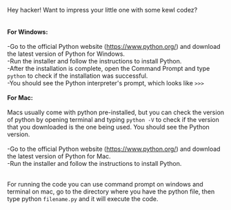 Hey hacker! Want to impress your little one with some kewl codez?<br>
<br><br>
**For Windows:**
<br><br>
-Go to the official Python website (https://www.python.org/) and download the latest version of Python for Windows.<br>
-Run the installer and follow the instructions to install Python.<br>
-After the installation is complete, open the Command Prompt and type ```python``` to check if the installation was successful.<br>
-You should see the Python interpreter's prompt, which looks like ```>>>```
<br><br>
**For Mac:**
<br><br>
Macs usually come with python pre-installed, but you can check the version of python by opening terminal and typing ```python -V``` to check if the version that you downloaded is the one being used.
You should see the Python version.<br><br>
-Go to the official Python website (https://www.python.org/) and download the latest version of Python for Mac.<br>
-Run the installer and follow the instructions to install Python.<br><br>

For running the code you can use command prompt on windows and terminal on mac, go to the directory where you have the python file, then type python ```filename.py``` and it will execute the code.
